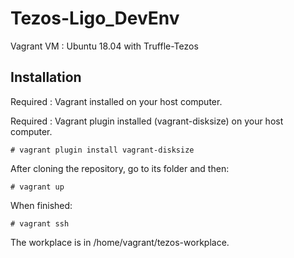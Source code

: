 # Tezos-Ligo_DevEnv

Vagrant VM : Ubuntu 18.04 with Truffle-Tezos

## Installation

Required : Vagrant installed on your host computer.

Required : Vagrant plugin installed (vagrant-disksize) on your host computer.

```shell
# vagrant plugin install vagrant-disksize
```

After cloning the repository, go to its folder and then:

```shell
# vagrant up
```

When finished:

```shell
# vagrant ssh
```

The workplace is in /home/vagrant/tezos-workplace.
